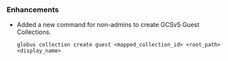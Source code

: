 
### Enhancements

* Added a new command for non-admins to create GCSv5 Guest Collections.

    ```
    globus collection create guest <mapped_collection_id> <root_path> <display_name>
    ```
